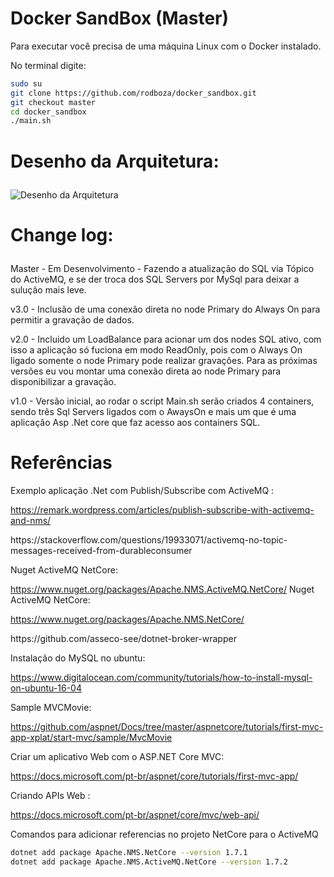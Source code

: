 ﻿# Docker SandBox (Master)

Para executar você precisa de uma máquina Linux com o Docker instalado.

No terminal digite:

``` sh
sudo su
git clone https://github.com/rodboza/docker_sandbox.git
git checkout master
cd docker_sandbox
./main.sh
```


# Desenho da Arquitetura:<p>
![Desenho da Arquitetura](https://raw.githubusercontent.com/rodboza/docker_sandbox/master/arquitetura.png)


# Change log:<p>
<p>Master - Em Desenvolvimento - Fazendo a atualização do SQL via Tópico do ActiveMQ, e se der troca dos SQL Servers por MySql para deixar a sulução mais leve.
<p>v3.0 - Inclusão de uma conexão direta no node Primary do Always On para permitir a gravação de dados.
<p>v2.0 - Incluido um LoadBalance para acionar um dos nodes SQL ativo, com isso a aplicação só fuciona em modo ReadOnly, pois com o Always On ligado somente o node Primary pode realizar gravações. Para as próximas versões eu vou montar uma conexão direta ao node Primary para disponibilizar a gravação.
<p>v1.0 - Versão inicial, ao rodar o script Main.sh serão criados 4 containers, sendo três Sql Servers ligados com o AwaysOn e mais um que é uma aplicação Asp .Net core que faz acesso aos containers SQL.


# Referências
Exemplo aplicação .Net com Publish/Subscribe com ActiveMQ : <p/>
https://remark.wordpress.com/articles/publish-subscribe-with-activemq-and-nms/

<p/>https://stackoverflow.com/questions/19933071/activemq-no-topic-messages-received-from-durableconsumer

Nuget ActiveMQ NetCore: <p/>
https://www.nuget.org/packages/Apache.NMS.ActiveMQ.NetCore/
Nuget ActiveMQ NetCore: <p/>
https://www.nuget.org/packages/Apache.NMS.NetCore/

<p/>https://github.com/asseco-see/dotnet-broker-wrapper

Instalação do MySQL no ubuntu: <p/>
https://www.digitalocean.com/community/tutorials/how-to-install-mysql-on-ubuntu-16-04

Sample MVCMovie: <p/>
https://github.com/aspnet/Docs/tree/master/aspnetcore/tutorials/first-mvc-app-xplat/start-mvc/sample/MvcMovie

Criar um aplicativo Web com o ASP.NET Core MVC: <p/>
https://docs.microsoft.com/pt-br/aspnet/core/tutorials/first-mvc-app/

Criando APIs Web : <p/>
https://docs.microsoft.com/pt-br/aspnet/core/mvc/web-api/
<p>
<p>
Comandos para adicionar referencias no projeto NetCore para o ActiveMQ
  
``` sh
dotnet add package Apache.NMS.NetCore --version 1.7.1
dotnet add package Apache.NMS.ActiveMQ.NetCore --version 1.7.2
```
